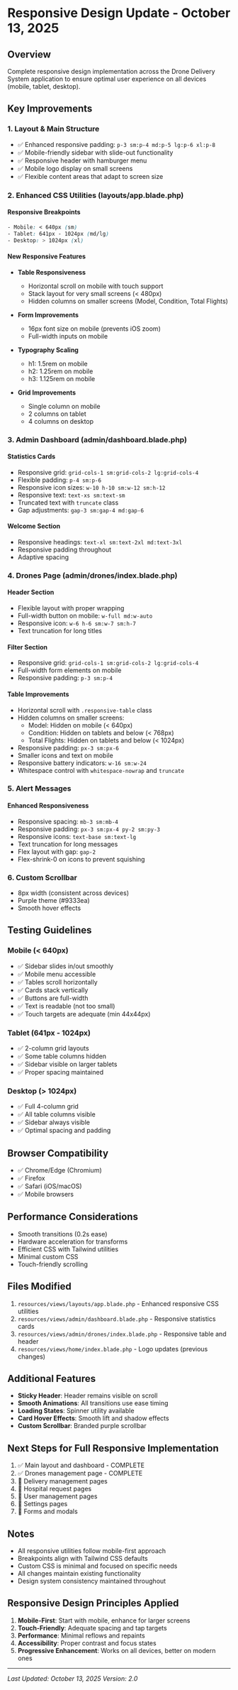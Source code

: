 # Responsive Design Update - October 13, 2025

## Overview
Complete responsive design implementation across the Drone Delivery System application to ensure optimal user experience on all devices (mobile, tablet, desktop).

## Key Improvements

### 1. **Layout & Main Structure**
- ✅ Enhanced responsive padding: `p-3 sm:p-4 md:p-5 lg:p-6 xl:p-8`
- ✅ Mobile-friendly sidebar with slide-out functionality
- ✅ Responsive header with hamburger menu
- ✅ Mobile logo display on small screens
- ✅ Flexible content areas that adapt to screen size

### 2. **Enhanced CSS Utilities (layouts/app.blade.php)**

#### Responsive Breakpoints
```css
- Mobile: < 640px (sm)
- Tablet: 641px - 1024px (md/lg)
- Desktop: > 1024px (xl)
```

#### New Responsive Features
- **Table Responsiveness**
  - Horizontal scroll on mobile with touch support
  - Stack layout for very small screens (< 480px)
  - Hidden columns on smaller screens (Model, Condition, Total Flights)
  
- **Form Improvements**
  - 16px font size on mobile (prevents iOS zoom)
  - Full-width inputs on mobile
  
- **Typography Scaling**
  - h1: 1.5rem on mobile
  - h2: 1.25rem on mobile
  - h3: 1.125rem on mobile
  
- **Grid Improvements**
  - Single column on mobile
  - 2 columns on tablet
  - 4 columns on desktop

### 3. **Admin Dashboard (admin/dashboard.blade.php)**

#### Statistics Cards
- Responsive grid: `grid-cols-1 sm:grid-cols-2 lg:grid-cols-4`
- Flexible padding: `p-4 sm:p-6`
- Responsive icon sizes: `w-10 h-10 sm:w-12 sm:h-12`
- Responsive text: `text-xs sm:text-sm`
- Truncated text with `truncate` class
- Gap adjustments: `gap-3 sm:gap-4 md:gap-6`

#### Welcome Section
- Responsive headings: `text-xl sm:text-2xl md:text-3xl`
- Responsive padding throughout
- Adaptive spacing

### 4. **Drones Page (admin/drones/index.blade.php)**

#### Header Section
- Flexible layout with proper wrapping
- Full-width button on mobile: `w-full md:w-auto`
- Responsive icon: `w-6 h-6 sm:w-7 sm:h-7`
- Text truncation for long titles

#### Filter Section
- Responsive grid: `grid-cols-1 sm:grid-cols-2 lg:grid-cols-4`
- Full-width form elements on mobile
- Responsive padding: `p-3 sm:p-4`

#### Table Improvements
- Horizontal scroll with `.responsive-table` class
- Hidden columns on smaller screens:
  - Model: Hidden on mobile (< 640px)
  - Condition: Hidden on tablets and below (< 768px)
  - Total Flights: Hidden on tablets and below (< 1024px)
- Responsive padding: `px-3 sm:px-6`
- Smaller icons and text on mobile
- Responsive battery indicators: `w-16 sm:w-24`
- Whitespace control with `whitespace-nowrap` and `truncate`

### 5. **Alert Messages**

#### Enhanced Responsiveness
- Responsive spacing: `mb-3 sm:mb-4`
- Responsive padding: `px-3 sm:px-4 py-2 sm:py-3`
- Responsive icons: `text-base sm:text-lg`
- Text truncation for long messages
- Flex layout with gap: `gap-2`
- Flex-shrink-0 on icons to prevent squishing

### 6. **Custom Scrollbar**
- 8px width (consistent across devices)
- Purple theme (#9333ea)
- Smooth hover effects

## Testing Guidelines

### Mobile (< 640px)
- ✅ Sidebar slides in/out smoothly
- ✅ Mobile menu accessible
- ✅ Tables scroll horizontally
- ✅ Cards stack vertically
- ✅ Buttons are full-width
- ✅ Text is readable (not too small)
- ✅ Touch targets are adequate (min 44x44px)

### Tablet (641px - 1024px)
- ✅ 2-column grid layouts
- ✅ Some table columns hidden
- ✅ Sidebar visible on larger tablets
- ✅ Proper spacing maintained

### Desktop (> 1024px)
- ✅ Full 4-column grid
- ✅ All table columns visible
- ✅ Sidebar always visible
- ✅ Optimal spacing and padding

## Browser Compatibility
- ✅ Chrome/Edge (Chromium)
- ✅ Firefox
- ✅ Safari (iOS/macOS)
- ✅ Mobile browsers

## Performance Considerations
- Smooth transitions (0.2s ease)
- Hardware acceleration for transforms
- Efficient CSS with Tailwind utilities
- Minimal custom CSS
- Touch-friendly scrolling

## Files Modified
1. `resources/views/layouts/app.blade.php` - Enhanced responsive CSS utilities
2. `resources/views/admin/dashboard.blade.php` - Responsive statistics cards
3. `resources/views/admin/drones/index.blade.php` - Responsive table and header
4. `resources/views/home/index.blade.php` - Logo updates (previous changes)

## Additional Features
- **Sticky Header**: Header remains visible on scroll
- **Smooth Animations**: All transitions use ease timing
- **Loading States**: Spinner utility available
- **Card Hover Effects**: Smooth lift and shadow effects
- **Custom Scrollbar**: Branded purple scrollbar

## Next Steps for Full Responsive Implementation
1. ✅ Main layout and dashboard - COMPLETE
2. ✅ Drones management page - COMPLETE
3. 🔄 Delivery management pages
4. 🔄 Hospital request pages
5. 🔄 User management pages
6. 🔄 Settings pages
7. 🔄 Forms and modals

## Notes
- All responsive utilities follow mobile-first approach
- Breakpoints align with Tailwind CSS defaults
- Custom CSS is minimal and focused on specific needs
- All changes maintain existing functionality
- Design system consistency maintained throughout

## Responsive Design Principles Applied
1. **Mobile-First**: Start with mobile, enhance for larger screens
2. **Touch-Friendly**: Adequate spacing and tap targets
3. **Performance**: Minimal reflows and repaints
4. **Accessibility**: Proper contrast and focus states
5. **Progressive Enhancement**: Works on all devices, better on modern ones

---
*Last Updated: October 13, 2025*
*Version: 2.0*
